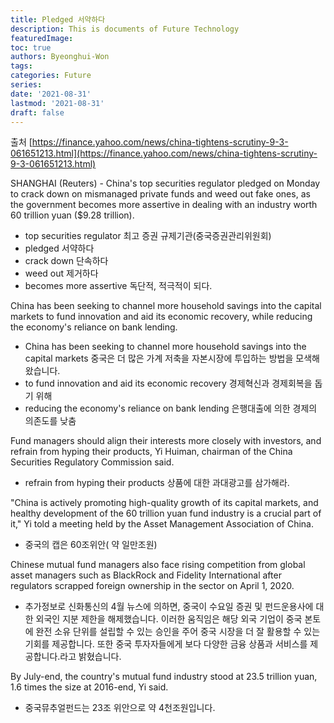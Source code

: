 ```yaml
---
title: Pledged 서약하다
description: This is documents of Future Technology
featuredImage: 
toc: true
authors: Byeonghui-Won
tags:
categories: Future
series: 
date: '2021-08-31'
lastmod: '2021-08-31'
draft: false
---
```

출처 [https://finance.yahoo.com/news/china-tightens-scrutiny-9-3-061651213.html](https://finance.yahoo.com/news/china-tightens-scrutiny-9-3-061651213.html)

SHANGHAI (Reuters) - China's top securities regulator pledged on Monday to crack down on mismanaged private funds and weed out fake ones, as the government becomes more assertive in dealing with an industry worth 60 trillion yuan ($9.28 trillion).

+ top securities regulator 최고 증권 규제기관(중국증권관리위원회)
+ pledged 서약하다
+ crack down 단속하다
+ weed out 제거하다
+ becomes more assertive 독단적, 적극적이 되다.

China has been seeking to channel more household savings into the capital markets to fund innovation and aid its economic recovery, while reducing the economy's reliance on bank lending.

+ China has been seeking to channel more household savings into the capital markets  중국은 더 많은 가계 저축을 자본시장에 투입하는 방법을 모색해 왔습니다.
+ to fund innovation and aid its economic recovery 경제혁신과 경제회복을 돕기 위해
+ reducing the economy's reliance on bank lending 은행대출에 의한 경제의 의존도를 낮춤

Fund managers should align their interests more closely with investors, and refrain from hyping their products, Yi Huiman, chairman of the China Securities Regulatory Commission said.

+ refrain from hyping their products 상품에 대한 과대광고를 삼가해라.

"China is actively promoting high-quality growth of its capital markets, and healthy development of the 60 trillion yuan fund industry is a crucial part of it," Yi told a meeting held by the Asset Management Association of China.

+ 중국의 캡은 60조위안( 약 일만조원)

Chinese mutual fund managers also face rising competition from global asset managers such as BlackRock and Fidelity International after regulators scrapped foreign ownership in the sector on April 1, 2020.

+ 추가정보로 신화통신의 4월 뉴스에 의하면, 중국이 수요일 증권 및 펀드운용사에 대한 외국인 지분 제한을 해제했습니다. 이러한 움직임은 해당 외국 기업이 중국 본토에 완전 소유 단위를 설립할 수 있는 승인을 주어 중국 시장을 더 잘 활용할 수 있는 기회를 제공합니다. 또한 중국 투자자들에게 보다 다양한 금융 상품과 서비스를 제공합니다.라고 밝혔습니다.

By July-end, the country's mutual fund industry stood at 23.5 trillion yuan, 1.6 times the size at 2016-end, Yi said.

+ 중국뮤추얼펀드는 23조 위안으로 약 4천조원입니다.

